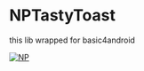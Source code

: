 # NPTastyToast

this lib wrapped for basic4android

<a href="https://ibb.co/LSJhp9p"><img src="https://i.ibb.co/2qsYKcK/NP.jpg" alt="NP" border="0"></a>
